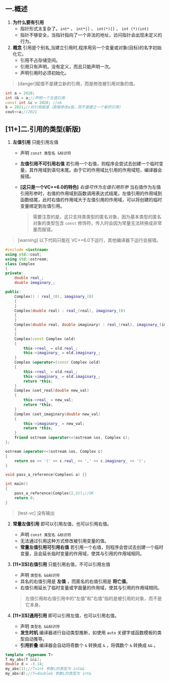 ## 一.概述
1.	**为什么要有引用** 
	+	指针形式太复杂了。`int*` 、 `int*[]` 、 `int(*)[]` 、 `int (*)(int)`
	+	指针不够安全，当指针指向了一个非法的地址，访问指针会出现未定义的行为。
2.	**概念** 引用是个别名,当建立引用时,程序用另一个变量或对象(目标)的名字初始化它。
	+	引用不占存储空间。
	+	引用只有声明，没有定义，而且只能声明一次。
	+	声明引用时必须初始化。

>[danger]赋值不是建立新的引用，而是修改被引用对象的值。
```c++
int a = 2020;
int &b = a;//声明一个左值引用
const int &c = 2020; //ok
b = 2021;//对引用赋值（直接修改a值，而不是建立一个新的引用）
cout<<a;//2021
```

## [11+]二.引用的类型(新版)

1.	**左值引用** 只能引用左值
	
	+	声明 `const 类型名 &标识符`
	+	**左值引用不可引用右值** 若引用一个右值，则程序会尝试去创建一个临时变量，其作用域到语句末尾。由于它的作用域比引用的作用域短，编译器会报错。
	+	**[这只是一个VC++6.0的特色]** *右值可作为左值引用形参* 当右值作为左值引用形参时，右值的作用域到函数调用表达式结尾，左值引用的作用域到函数结尾，此时右值的作用域大于左值引用的作用域，可以将创建的临时变量绑定到左值引用。
		
		> 需要注意的是，这只支持类类型的匿名对象，因为基本类型的匿名对象的类型包含 `const` 修饰符，传入时会因为常量无法转换成非常量而报错。

>[warning] 以下代码只能在 VC++6.0下运行，其他编译器下运行会报错。
```c++
#include <iostream>
using std::cout;
using std::ostream;
class Complex
{
private:
    double real_;
    double imaginary_;

public:
    Complex() : real_(0), imaginary_(0)
    {
    }
    Complex(double real) : real_(real), imaginary_(0)
    {
    }
    Complex(double real, double imaginary) : real_(real), imaginary_(imaginary)
    {
    }
    Complex(const Complex &old)
    {
        this->real_ = old.real_;
        this->imaginary_ = old.imaginary_;
    }
    Complex &operator=(const Complex &old)
    {
        this->real_ = old.real_;
        this->imaginary_ = old.imaginary_;
        return *this;
    }
    Complex &set_real(double new_val)
    {
        this->real_ = new_val;
        return *this;
    }
    Complex &set_imaginary(double new_val)
    {
        this->imaginary_ = new_val;
        return *this;
    }
    friend ostream &operator<<(ostream &os, Complex c);
};

ostream &operator<<(ostream &os, Complex c)
{
    return os << '(' << c.real_ << ',' << c.imaginary_ << ')';
}

void pass_a_reference(Complex& a) {}

int main()
{
	pass_a_reference(Complex(2,3));//OK
    return 0;
}
```
>[test-vc]
>没有输出

2.	**常量左值引用** 即可以引用左值，也可以引用右值。
	
	+	声明 `const 类型名 &标识符`
	+	无法通过引用这种方式修改被引用变量的值。
	+	**常量左值引用可引用右值** 若引用一个右值，则程序会尝试去创建一个临时变量，且会延长临时变量的作用域，使其与引用的作用域相同。
3.	**\[11+\][$]右值引用** 只能引用右值，不可以引用左值
	
	+	声明 `类型名 &&标识符`
	+	具名的右值引用是 **左值** ，而匿名的右值引用是 **将亡值**。
	+	右值引用延长了临时变量或字面量的作用域，使其与引用的作用域相同。
	
	> 左值引用和右值引用中的“左值”和"右值"指的是被引用的对象，而不是它本身。
	
4.	**\[11+\][$]通用引用** 即可以引用左值，也可以引用右值。
	
	+	声明 `类型名 &&标识符`
	+	**发生时机** 编译器进行自动类型推断，如使用 `auto` 关键字或函数模板的类型自动推导。
	+	**引用折叠** 编译器会自动将奇数个 `&` 转换成 `&` ，将偶数个 `&` 转换成 `&&` 。

```C++
template <typename T>
T my_abs(T &&i);
double d = -3.14;
my_abs(1);//T=int 参数i的类型为 int&&
my_abs(d);//T=double& 参数i的类型为 int&
```

